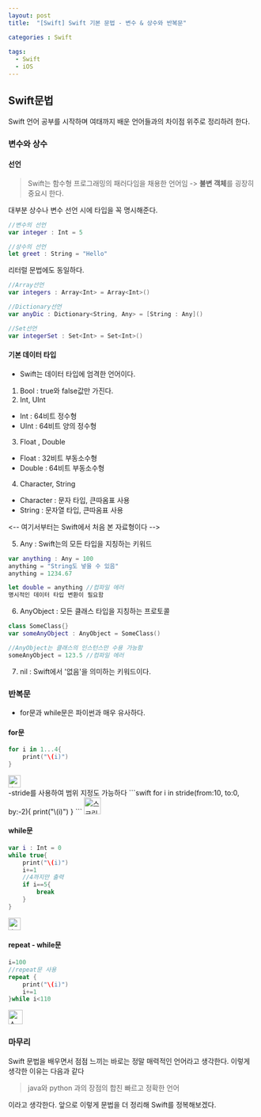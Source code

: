 ```yaml
---
layout: post
title:  "[Swift] Swift 기본 문법 - 변수 & 상수와 반복문"

categories : Swift
  
tags:
  - Swift
  - iOS
---
```


## Swift문법
Swift 언어 공부를 시작하며 여태까지 배운 언어들과의 차이점 위주로 정리하려 한다.

### 변수와 상수

#### 선언
> Swift는 함수형 프로그래밍의 패러다임을 채용한 언어임 -> **불변 객체**를 굉장히 중요시 한다.

대부분 상수나 변수 선언 시에 타입을 꼭 명시해준다.

```swift
//변수의 선언
var integer : Int = 5

//상수의 선언
let greet : String = "Hello" 
```

리터럴 문법에도 동일하다.


```swift
//Array선언
var integers : Array<Int> = Array<Int>()

//Dictionary선언
var anyDic : Dictionary<String, Any> = [String : Any]()

//Set선언
var integerSet : Set<Int> = Set<Int>()
```
#### 기본 데이터 타입
- Swift는 데이터 타입에 엄격한 언어이다. 

1. Bool : true와 false값만 가진다.
2. Int, UInt 
  - Int : 64비트 정수형
  - UInt : 64비트 양의 정수형
3. Float , Double
  - Float : 32비트 부동소수형
  - Double : 64비트 부동소수형

4. Character, String
  - Character : 문자 타입, 큰따옴표 사용
  - String : 문자열 타입, 큰따옴표 사용

<-- 여기서부터는 Swift에서 처음 본 자료형이다 -->

5. Any : Swift는의 모든 타입을 지칭하는 키워드 
```swift
var anything : Any = 100
anything = "String도 넣을 수 있음"
anything = 1234.67

let double = anything //컴파일 에러
명시적인 데이터 타입 변환이 필요함
```

6. AnyObject : 모든 클래스 타입을 지칭하는 프로토콜
```swift
class SomeClass{}
var someAnyObject : AnyObject = SomeClass()

//AnyObject는 클래스의 인스턴스만 수용 가능함
someAnyObject = 123.5 //컴파일 에러
```
7. nil : Swift에서 '없음'을 의미하는 키워드이다.

### 반복문
- for문과 while문은 파이썬과 매우 유사하다.

#### for문
```swift
for i in 1...4{
    print("\(i)")
}
```
<img width="25" alt="스크린샷 2023-01-03 오전 9 28 56" src="https://user-images.githubusercontent.com/110437548/210287119-d07468bd-0225-46be-a46a-b687950ddc8c.png">
<br>
-stride를 사용하여 범위 지정도 가능하다
```swift
for i in stride(from:10, to:0, by:-2){
    print("\(i)")
}
```
<img width="34" alt="스크린샷 2023-01-03 오전 9 27 39" src="https://user-images.githubusercontent.com/110437548/210287068-2c133e86-0998-495a-a7b9-84bf83dcafab.png">

#### while문
```swift
var i : Int = 0
while true{
    print("\(i)")
    i+=1
    //4까지만 출력
    if i==5{
        break
    }
}
```
<img width="25" alt="스크린샷 2023-01-03 오전 9 28 18" src="https://user-images.githubusercontent.com/110437548/210287096-360c5d71-20eb-458d-aa50-4dd666394cba.png">

#### repeat - while문
```swift
i=100
//repeat문 사용
repeat {
    print("\(i)")
    i+=1
}while i<110
```
<img width="29" alt="스크린샷 2023-01-03 오전 9 28 39" src="https://user-images.githubusercontent.com/110437548/210287108-b6c0235c-70a6-4b08-a1c7-969e9f8972ed.png">

### 마무리
 Swift 문법을 배우면서 점점 느끼는 바로는 정말 매력적인 언어라고 생각한다. 
 이렇게 생각한 이유는 다음과 같다
 > java와 python 과의 장점의 합친 빠르고 정확한 언어

이라고 생각한다. 
앞으로 이렇게 문법을 더 정리해 Swift를 정복해보겠다.
